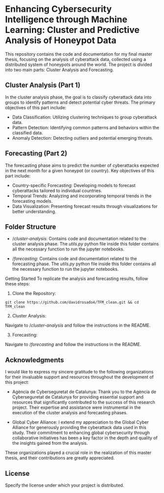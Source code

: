 # Enhancing Cybersecurity Intelligence through Machine Learning: Cluster and Predictive Analysis of Honeypot Data
This repository contains the code and documentation for my final master thesis, focusing on the analysis of cyberattack data, collected using a distributed system of honeypots around the world. The project is divided into two main parts: Cluster Analysis and Forecasting.

## Cluster Analysis (Part 1)
In the cluster analysis phase, the goal is to classify cyberattack data into groups to identify patterns and detect potential cyber threats. The primary objectives of this part include:

 - Data Classification: Utilizing clustering techniques to group cyberattack data.
 - Pattern Detection: Identifying common patterns and behaviors within the classified data.
 - Anomaly Detection: Detecting outliers and potential emerging threats.

## Forecasting (Part 2)
The forecasting phase aims to predict the number of cyberattacks expected in the next month for a given honeypot (or country). Key objectives of this part include:

 - Country-specific Forecasting: Developing models to forecast cyberattacks tailored to individual countries.
 - Temporal Trends: Analyzing and incorporating temporal trends in the forecasting models.
 - Data Visualization: Presenting forecast results through visualizations for better understanding.

## Folder Structure
 - /*cluster-analysis*: Contains code and documentation related to the cluster analysis phase. The *utils.py* python file inside this folder contains all the necessary function to run the jupyter notebooks.

 - /*forecasting*: Contains code and documentation related to the forecasting phase. The *utils.py* python file inside this folder contains all the necessary function to run the jupyter notebooks.

Getting Started
To replicate the analysis and forecasting results, follow these steps:

1. Clone the Repository:
```
git clone https://github.com/davidrosado4/TFM_clean.git && cd TFM_clean
```

2. Cluster Analysis:

Navigate to /*cluster-analysis* and follow the instructions in the README.

3. Forecasting:

Navigate to /*forecasting* and follow the instructions in the README.

## Acknowledgments
I would like to express my sincere gratitude to the following organizations for their invaluable support and resources throughout the development of this project:

- Agència de Cyberseguretat de Catalunya:
Thank you to the Agència de Cyberseguretat de Catalunya for providing essential support and resources that significantly contributed to the success of this research project. Their expertise and assistance were instrumental in the execution of the cluster analysis and forecasting phases.

- Global Cyber Alliance:
I extend my appreciation to the Global Cyber Alliance for generously providing the cyberattack data used in this study. Their commitment to enhancing global cybersecurity through collaborative initiatives has been a key factor in the depth and quality of the insights gained from the analysis.

These organizations played a crucial role in the realization of this master thesis, and their contributions are greatly appreciated.

## License
Specify the license under which your project is distributed.
